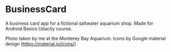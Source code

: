 # BusinessCard
A business card app for a fictional saltwater aquarium shop. Made for Android Basics Udacity course.

Photo taken by me at the Monterey Bay Aquarium. Icons by Google material design (https://material.io/icons/)
